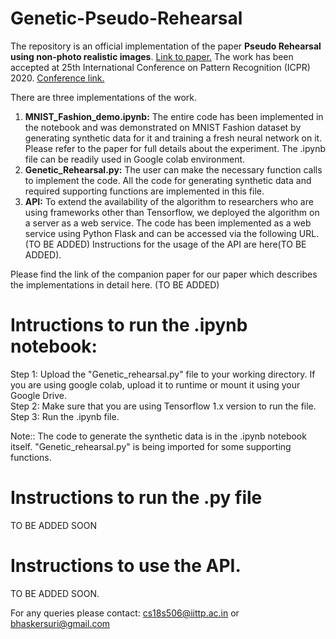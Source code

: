 # Genetic-Pseudo-Rehearsal
The repository is an official implementation of the paper <b>Pseudo Rehearsal using non-photo realistic images</b>. <a href="https://arxiv.org/pdf/2004.13414.pdf"> Link to paper.</a> The work has been accepted at 25th International Conference on Pattern Recognition (ICPR) 2020. <a href="https://www.micc.unifi.it/icpr2020/"> Conference link.</a>

There are three implementations of the work. 
1. <b>MNIST_Fashion_demo.ipynb:</b> The entire code has been implemented in the notebook and was demonstrated on MNIST Fashion dataset by generating synthetic data for it and training a fresh neural network on it. Please refer to the paper for full details about the experiment. The .ipynb file can be readily used in Google colab environment.
2. <b>Genetic_Rehearsal.py:</b> The user can make the necessary function calls to implement the code. All the code for generating synthetic data and required supporting functions are implemented in this file.
3. <b>API:</b> To extend the availability of the algorithm to researchers who are using frameworks other than Tensorflow, we deployed the algorithm on a server as a web service. The code has been implemented as a web service using Python Flask and can be accessed via the following URL. (TO BE ADDED) Instructions for the usage of the API are here(TO BE ADDED).

Please find the link of the companion paper for our paper which describes the implementations in detail here. (TO BE ADDED)

# Intructions to run the .ipynb notebook:

Step 1: Upload the "Genetic_rehearsal.py" file to your working directory. If you are using google colab, upload it to runtime or mount it using your Google Drive.<br>
Step 2: Make sure that you are using Tensorflow 1.x version to run the file.<br>
Step 3: Run the .ipynb file.

Note:: The code to generate the synthetic data is in the .ipynb notebook itself. "Genetic_rehearsal.py" is being imported for some supporting functions.

# Instructions to run the .py file

TO BE ADDED SOON

# Instructions to use the API.

TO BE ADDED SOON.


For any queries please contact: cs18s506@iittp.ac.in or bhaskersuri@gmail.com
